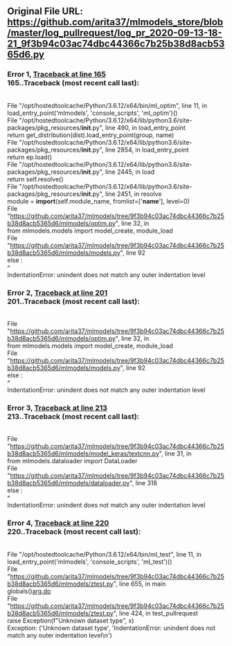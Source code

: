 ## Original File URL: https://github.com/arita37/mlmodels_store/blob/master/log_pullrequest/log_pr_2020-09-13-18-21_9f3b94c03ac74dbc44366c7b25b38d8acb5365d6.py


### Error 1, [Traceback at line 165](https://github.com/arita37/mlmodels_store/blob/master/log_pullrequest/log_pr_2020-09-13-18-21_9f3b94c03ac74dbc44366c7b25b38d8acb5365d6.py#L165)<br />165..Traceback (most recent call last):
<br />  File "/opt/hostedtoolcache/Python/3.6.12/x64/bin/ml_optim", line 11, in <module>
<br />    load_entry_point('mlmodels', 'console_scripts', 'ml_optim')()
<br />  File "/opt/hostedtoolcache/Python/3.6.12/x64/lib/python3.6/site-packages/pkg_resources/__init__.py", line 490, in load_entry_point
<br />    return get_distribution(dist).load_entry_point(group, name)
<br />  File "/opt/hostedtoolcache/Python/3.6.12/x64/lib/python3.6/site-packages/pkg_resources/__init__.py", line 2854, in load_entry_point
<br />    return ep.load()
<br />  File "/opt/hostedtoolcache/Python/3.6.12/x64/lib/python3.6/site-packages/pkg_resources/__init__.py", line 2445, in load
<br />    return self.resolve()
<br />  File "/opt/hostedtoolcache/Python/3.6.12/x64/lib/python3.6/site-packages/pkg_resources/__init__.py", line 2451, in resolve
<br />    module = __import__(self.module_name, fromlist=['__name__'], level=0)
<br />  File "https://github.com/arita37/mlmodels/tree/9f3b94c03ac74dbc44366c7b25b38d8acb5365d6/mlmodels/optim.py", line 32, in <module>
<br />    from mlmodels.models import model_create, module_load
<br />  File "https://github.com/arita37/mlmodels/tree/9f3b94c03ac74dbc44366c7b25b38d8acb5365d6/mlmodels/models.py", line 92
<br />    else :
<br />         ^
<br />IndentationError: unindent does not match any outer indentation level



### Error 2, [Traceback at line 201](https://github.com/arita37/mlmodels_store/blob/master/log_pullrequest/log_pr_2020-09-13-18-21_9f3b94c03ac74dbc44366c7b25b38d8acb5365d6.py#L201)<br />201..Traceback (most recent call last):
<br />  File "https://github.com/arita37/mlmodels/tree/9f3b94c03ac74dbc44366c7b25b38d8acb5365d6/mlmodels/optim.py", line 32, in <module>
<br />    from mlmodels.models import model_create, module_load
<br />  File "https://github.com/arita37/mlmodels/tree/9f3b94c03ac74dbc44366c7b25b38d8acb5365d6/mlmodels/models.py", line 92
<br />    else :
<br />         ^
<br />IndentationError: unindent does not match any outer indentation level



### Error 3, [Traceback at line 213](https://github.com/arita37/mlmodels_store/blob/master/log_pullrequest/log_pr_2020-09-13-18-21_9f3b94c03ac74dbc44366c7b25b38d8acb5365d6.py#L213)<br />213..Traceback (most recent call last):
<br />  File "https://github.com/arita37/mlmodels/tree/9f3b94c03ac74dbc44366c7b25b38d8acb5365d6/mlmodels/model_keras/textcnn.py", line 31, in <module>
<br />    from mlmodels.dataloader import DataLoader
<br />  File "https://github.com/arita37/mlmodels/tree/9f3b94c03ac74dbc44366c7b25b38d8acb5365d6/mlmodels/dataloader.py", line 318
<br />    else :
<br />         ^
<br />IndentationError: unindent does not match any outer indentation level



### Error 4, [Traceback at line 220](https://github.com/arita37/mlmodels_store/blob/master/log_pullrequest/log_pr_2020-09-13-18-21_9f3b94c03ac74dbc44366c7b25b38d8acb5365d6.py#L220)<br />220..Traceback (most recent call last):
<br />  File "/opt/hostedtoolcache/Python/3.6.12/x64/bin/ml_test", line 11, in <module>
<br />    load_entry_point('mlmodels', 'console_scripts', 'ml_test')()
<br />  File "https://github.com/arita37/mlmodels/tree/9f3b94c03ac74dbc44366c7b25b38d8acb5365d6/mlmodels/ztest.py", line 655, in main
<br />    globals()[arg.do](arg)
<br />  File "https://github.com/arita37/mlmodels/tree/9f3b94c03ac74dbc44366c7b25b38d8acb5365d6/mlmodels/ztest.py", line 424, in test_pullrequest
<br />    raise Exception(f"Unknown dataset type", x)
<br />Exception: ('Unknown dataset type', 'IndentationError: unindent does not match any outer indentation level\n')
